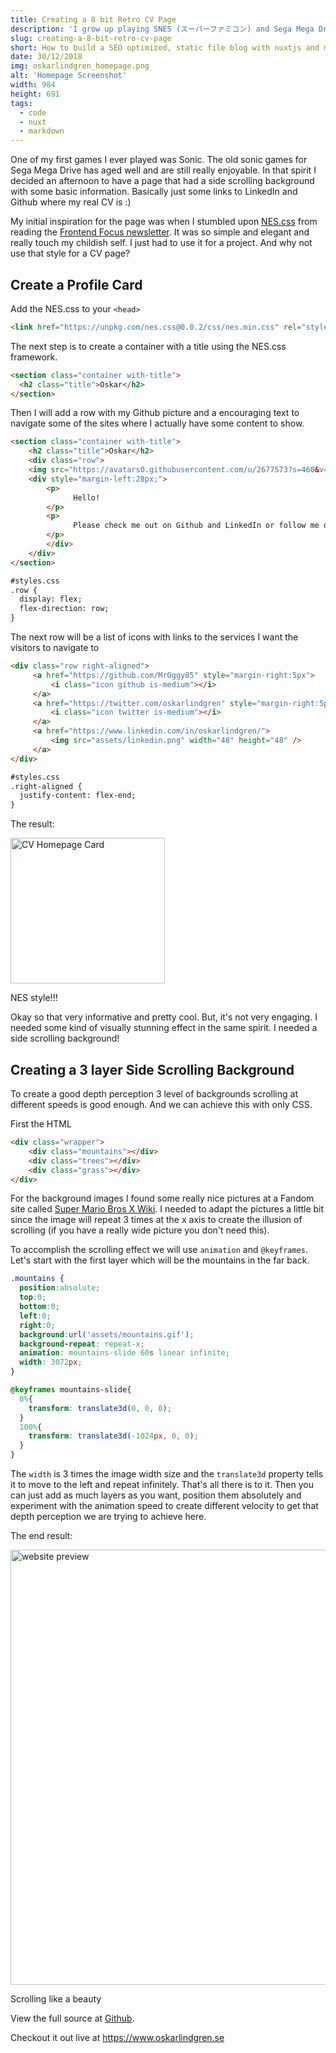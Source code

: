 ```yaml
---
title: Creating a 8 bit Retro CV Page
description: 'I grow up playing SNES (スーパーファミコン) and Sega Mega Drive (メガドライブ). My love for pixel graphic games are absolute. Therefore it made sense for me to build a website in that style to represent me as the geek I was growing up and the person that I still am.'
slug: creating-a-8-bit-retro-cv-page
short: How to build a SEO optimized, static file blog with nuxtjs and markdown files. Including a sitemap.xml and catagory or tag pages.
date: 30/12/2018
img: oskarlindgren_homepage.png
alt: 'Homepage Screenshot'
width: 984
height: 691
tags:
  - code
  - nuxt
  - markdown
---
```


One of my first games I ever played was Sonic. The old sonic games for Sega Mega Drive has aged well and are still really enjoyable. In that spirit I decided an afternoon to have a page that had a side scrolling background with some basic information. Basically just some links to LinkedIn and Github where my real CV is :)

My initial inspiration for the page was when I stumbled upon [NES.css](https://nostalgic-css.github.io/NES.css/) from reading the [Frontend Focus newsletter](https://frontendfoc.us/issues/371). It was so simple and elegant and really touch my childish self. I just had to use it for a project. And why not use that style for a CV page?

## Create a Profile Card
Add the NES.css to your `<head>`

```html
<link href="https://unpkg.com/nes.css@0.0.2/css/nes.min.css" rel="stylesheet" />
```

The next step is to create a container with a title using the NES.css framework.

```html
<section class="container with-title">
  <h2 class="title">Oskar</h2>
</section>
```

Then I will add a row with my Github picture and a encouraging text to navigate some of the sites where I actually have some content to show.

```html
<section class="container with-title">
    <h2 class="title">Oskar</h2>
	<div class="row">
	<img src="https://avatars0.githubusercontent.com/u/2677573?s=460&v=4" alt="profile picture" width="100" height="100" />
	<div style="margin-left:28px;">
		<p>
              Hello!
		</p>
		<p>
              Please check me out on Github and LinkedIn or follow me on Twitter.
		</p>
		</div>
	</div>
</section>

#styles.css
.row {
  display: flex;
  flex-direction: row;
}
```

The next row will be a list of icons with links to the services I want the visitors to navigate to

```html
<div class="row right-aligned">
     <a href="https://github.com/MrOggy85" style="margin-right:5px">
         <i class="icon github is-medium"></i>
     </a>
     <a href="https://twitter.com/oskarlindgren" style="margin-right:5px">
         <i class="icon twitter is-medium"></i>
     </a>
     <a href="https://www.linkedin.com/in/oskarlindgren/">
         <img src="assets/linkedin.png" width="48" height="48" />
     </a>
</div>

#styles.css
.right-aligned {
  justify-content: flex-end;
}
```

The result:

<img
  src="cv_homepage_card.png"
  alt="CV Homepage Card"
  width="598"
  height="233"
  style="width: 70%;"
/>
<figcaption>NES style!!!</figcaption>

Okay so that very informative and pretty cool. But, it's not very engaging. I needed some kind of visually stunning effect in the same spirit. I needed a side scrolling background!

## Creating a 3 layer Side Scrolling Background
To create a good depth perception 3 level of backgrounds scrolling at different speeds is good enough. And we can achieve this with only CSS.

First the HTML

```html
<div class="wrapper">
    <div class="mountains"></div>
    <div class="trees"></div>
    <div class="grass"></div>
</div>
```

For the background images I found some really nice pictures at a Fandom site called [Super Mario Bros X Wiki](http://supermariobrothersx.wikia.com/wiki/SMB2_Backgrounds). I needed to adapt the pictures a little bit since the image will repeat 3 times at the x axis to create the illusion of scrolling (if you have a really wide picture you don't need this).

To accomplish the scrolling effect we will use `animation` and `@keyframes`. Let's start with the first layer which will be the mountains in the far back.

```css
.mountains {
  position:absolute;
  top:0;
  bottom:0;
  left:0;
  right:0;
  background:url('assets/mountains.gif');
  background-repeat: repeat-x;
  animation: mountains-slide 60s linear infinite;
  width: 3072px;
}

@keyframes mountains-slide{
  0%{
    transform: translate3d(0, 0, 0);
  }
  100%{
    transform: translate3d(-1024px, 0, 0);
  }
}
```

The `width` is 3 times the image width size and the `translate3d` property tells it to move to the left and repeat infinitely. That's all there is to it. Then you can just add as much layers as you want, position them absolutely and experiment with the animation speed to create different velocity to get that depth perception we are trying to achieve here.

The end result:

<img
  src="oskarlindgren_website.gif"
  alt="website preview"
  width="1030"
  height="696"
/>
<figcaption>Scrolling like a beauty</figcaption>

View the full source at [Github](https://github.com/MrOggy85/homepage).

Checkout it out live at https://www.oskarlindgren.se
